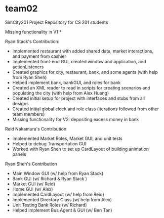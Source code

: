 team02
======

SimCity201 Project Repository for CS 201 students

Missing functionality in V1
 * 

Ryan Stack's Contribution:
 * Implemented restaurant with added shared data, market interactions, and payment from cashier
 * Implemented front-end GUI, created window and application, and actionListeners
 * Created graphics for city, restaurant, bank, and some agents (with help from Ryan Sheh)
 * Helped implement bank, bankGUI, and roles for bank
 * Created an XML reader to read in scripts for creating scenarios and populating the city (with help from Alex Huang)
 * Created initial setup for project with interfaces and stubs from all designs
 * Created initial global clock and role class (iterations followed from other team members)
 * Missing functionality for V2: depositing excess money in bank

Reid Nakamura's Contribution:
 * Implemented Market Roles, Market GUI, and unit tests
 * Helped to debug Transportation GUI
 * Worked with Ryan Sheh to set up CardLayout of building animation panels

Ryan Sheh's Contribution
 * Main Window GUI (w/ help from Ryan Stack)
 * Bank GUI (w/ Richard & Ryan Stack )
 * Market GUI (w/ Reid)
 * Home GUI (w/ Alex)
 * Implemented CardLayout (w/ help from Reid)
 * Implemented Directory Class (w/ help from Alex)
 * Unit Testing Bank Roles (w/ Richard)
 * Helped Implement Bus Agent & GUI (w/ Ben Tan)